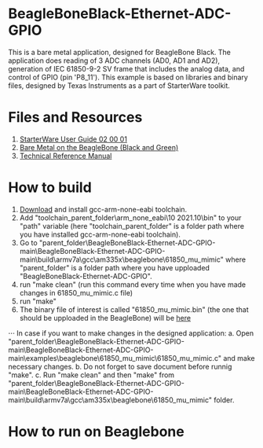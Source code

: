 # BeagleBoneBlack-Ethernet-ADC-GPIO

This is a bare metal application, designed for BeagleBone Black. The application does reading of 3 ADC channels (AD0, AD1 and AD2), generation of IEC 61850-9-2 SV frame that includes the analog data, and control of GPIO (pin 'P8_11'). This example is based on libraries and binary files, designed by Texas Instruments as a part of StarterWare toolkit.

# Files and Resources
1. [StarterWare User Guide 02 00 01](https://usermanual.wiki/Document/UserGuide02000101.45177949/html)
2. [Bare Metal on the BeagleBone (Black and Green)](https://opencoursehub.cs.sfu.ca/bfraser/grav-cms/ensc351/guides/files/BareMetalGuide.pdf)
3. [Technical Reference Manual](https://www.ti.com/lit/ug/spruh73q/spruh73q.pdf)

# How to build
1. [Download](https://launchpad.net/gcc-arm-embedded/4.7/4.7-2012-q4-major) and install gcc-arm-none-eabi toolchain.
2. Add "toolchain_parent_folder\arm_none_eabi\10 2021.10\bin" to your "path" variable (here "toolchain_parent_folder" is a folder path where you have installed gcc-arm-none-eabi toolchain).
3. Go to "parent_folder\BeagleBoneBlack-Ethernet-ADC-GPIO-main\BeagleBoneBlack-Ethernet-ADC-GPIO-main\build\armv7a\gcc\am335x\beaglebone\61850_mu_mimic" where "parent_folder" is a folder path where you have upploaded "BeagleBoneBlack-Ethernet-ADC-GPIO".
4. run "make clean" (run this command every time when you have made changes in 61850_mu_mimic.c file) 
5. run "make"
6. The binary file of interest is called "61850_mu_mimic.bin" (the one that should be upploaded in the BeagleBone) will be [here](https://github.com/mrv-king/BeagleBoneBlack-Ethernet-ADC-GPIO/tree/main/binary/armv7a/gcc/am335x/beaglebone/61850_mu_mimic/Release)


⋅⋅⋅ In case if you want to make changes in the designed application:
a. Open "parent_folder\BeagleBoneBlack-Ethernet-ADC-GPIO-main\BeagleBoneBlack-Ethernet-ADC-GPIO-main\examples\beaglebone\61850_mu_mimic\61850_mu_mimic.c" and make necessary changes.
b. Do not forget to save document before runnig "make".
c. Run "make clean" and then "make" from "parent_folder\BeagleBoneBlack-Ethernet-ADC-GPIO-main\BeagleBoneBlack-Ethernet-ADC-GPIO-main\build\armv7a\gcc\am335x\beaglebone\61850_mu_mimic" folder.

# How to run on Beaglebone
